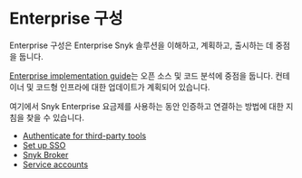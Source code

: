 # Enterprise 구성

Enterprise 구성은 Enterprise Snyk 솔루션을 이해하고, 계획하고, 출시하는 데 중점을 둡니다.

[Enterprise implementation guide](../implement-snyk/enterprise-implementation-guide/)는 오픈 소스 및 코드 분석에 중점을 둡니다. 컨테이너 및 코드형 인프라에 대한 업데이트가 계획되어 있습니다.

여기에서 Snyk Enterprise 요금제를 사용하는 동안 인증하고 연결하는 방법에 대한 지침을 찾을 수 있습니다.

* [Authenticate for third-party tools](authentication-for-third-party-tools.md)
* [Set up SSO](using-single-sign-on-sso-for-authentication/)
* [Snyk Broker](snyk-broker/)
* [Service accounts](service-accounts/)
